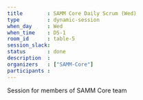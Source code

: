 ```yaml
---
title        : SAMM Core Daily Scrum (Wed)
type         : dynamic-session
when_day     : Wed
when_time    : DS-1
room_id      : table-5
session_slack:
status       : done
description  :
organizers   : ["SAMM-Core"]
participants :
---
```



Session for members of SAMM Core team
